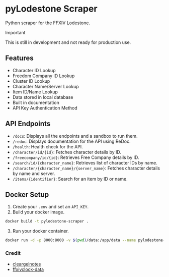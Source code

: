 # pyLodestone Scraper
 Python scraper for the FFXIV Lodestone.

 > [!IMPORTANT]  
 > This is still in development and not ready for production use.

## Features
 - Character ID Lookup
 - Freedom Company ID Lookup
 - Cluster ID Lookup
 - Character Name/Server Lookup
 - Item ID/Name Lookup
 - Data stored in local database
 - Built in documentation
 - API Key Authentication Method

## API Endpoints
 - `/docs`: Displays all the endpoints and a sandbox to run them.
 - `/redoc`: Displays documentation for the API using ReDoc.
 - `/health`: Health check for the API.
 - `/character/id/{id}`: Fetches character details by ID.
 - `/freecompany/id/{id}`: Retrieves Free Company details by ID.
 - `/search/id/{character_name}`: Retrieves list of character IDs by name.
 - `/character/{character_name}/{server_name}`: Fetches character details by name and server.
 - `/items/{identifier}`: Search for an item by ID or name.

## Docker Setup
 1. Create your `.env` and set an `API_KEY`.
 2. Build your docker image.
 ```bash
 docker build -t pylodestone-scraper .
 ```
 3. Run your docker container.
 ```bash
 docker run -d -p 8000:8000 -v $(pwd)/data:/app/data --name pylodestone-scraper pylodestone-scraper
 ```

### Credit
 - [cleargelnotes](https://github.com/cleargelnotes)
 - [ffxivclock-data](https://github.com/9001-Solutions/ffxivclock-data)